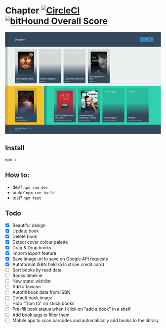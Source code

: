 # Chapter [![CircleCI](https://circleci.com/gh/n6g7/chapter/tree/master.svg?style=svg)](https://circleci.com/gh/n6g7/chapter/tree/master) [![bitHound Overall Score](https://www.bithound.io/github/n6g7/chapter/badges/score.svg)](https://www.bithound.io/github/n6g7/chapter)

![Chapter screenshot](./screenshot.png)

## Install

```sh
npm i
```

## How to:

 - dev? `npm run dev`
 - build? `npm run build`
 - test? `npm test`

## Todo

 - [X] Beautiful design
 - [X] Update book
 - [X] Delete book
 - [X] Detect cover colour palette
 - [X] Drag & Drop books
 - [X] Import/export feature
 - [X] Save image url to save on Google API requests
 - [X] Autoformat ISBN field (à la stripe credit card)
 - [ ] Sort books by read date
 - [ ] Books timeline
 - [ ] New state: wishlist
 - [ ] Add a favicon
 - [ ] Autofill book data from ISBN
 - [ ] Default book image
 - [ ] Hido "from to" on stock books
 - [ ] Pre-fill book status when I click on "add a book" in a shelf
 - [ ] Add book tags to filter them
 - [ ] Mobile app to scan barcodes and automatically add books to the library
